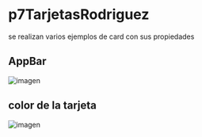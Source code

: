 # p7TarjetasRodriguez
se realizan varios ejemplos de card con sus propiedades

## AppBar
![imagen](https://github.com/user-attachments/assets/b19a8fff-8513-48f8-bb9b-e1ca28dd80ed)

## color de la tarjeta
![imagen](https://github.com/user-attachments/assets/28e8ebde-12e7-41f4-bf15-28ee35db5a9f)

